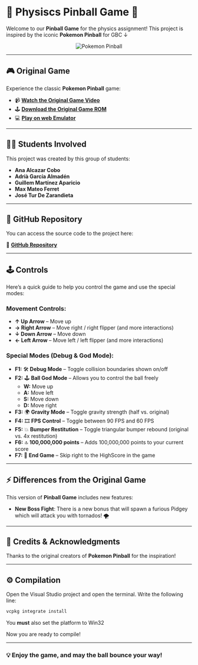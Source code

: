 # 🌟 **Physiscs Pinball Game** 🌟

Welcome to our **Pinball Game** for the physics assignment! This project is inspired by the iconic **Pokemon Pinball** for GBC ↓

<p align="center">
  <img src="https://github.com/user-attachments/assets/d71d205c-ea5f-404f-9cf9-11b7a4931c1f" alt="Pokemon Pinball">
</p>

---

## 🎮 **Original Game**

Experience the classic **Pokemon Pinball** game:

- 📹 **[Watch the Original Game Video](https://www.youtube.com/watch?v=lEdGJvcs2Y8)**
- 🕹️ **[Download the Original Game ROM](https://pokemon-project.com/descargas/roms/gameboy/pokemon-pinball)**
- 💻 **[Play on web Emulator](https://pokemon-project.com/emu/multi/)**

---

## 👨‍🎓 **Students Involved**

This project was created by this group of students:

- **Ana Alcazar Cobo**
- **Adrià García Almadén**
- **Guillem Martínez Aparicio**
- **Max Mateo Ferret**
- **José Tur De Zarandieta**

---

## 📂 **GitHub Repository**

You can access the source code to the project here:

🔗 [**GitHub Repository**](https://github.com/XeivUPC/Pinball_Game)

---

## 🕹️ **Controls**

Here’s a quick guide to help you control the game and use the special modes:

### **Movement Controls:**
- **↑ Up Arrow** – Move up
- **→ Right Arrow** – Move right / right flipper (and more interactions)
- **↓ Down Arrow** – Move down
- **← Left Arrow** – Move left / left flipper (and more interactions)

### **Special Modes (Debug & God Mode):**
- **F1:** 🛠️ **Debug Mode** – Toggle collision boundaries shown on/off
- **F2:** 🕹️ **Ball God Mode** – Allows you to control the ball freely
  - **W:** Move up
  - **A:** Move left
  - **S:** Move down
  - **D:** Move right
- **F3:** 🌍 **Gravity Mode** – Toggle gravity strength (half vs. original)
- **F4:** 🎞️ **FPS Control** – Toggle between 90 FPS and 60 FPS
- **F5:** 💥 **Bumper Restitution** – Toggle triangular bumper rebound (original vs. 4x restitution)
- **F6:** 🔝 **100,000,000 points** – Adds 100,000,000 points to your current score
- **F7:** 🏁 **End Game** – Skip right to the HighScore in the game
---

## ⚡ **Differences from the Original Game**

This version of **Pinball Game** includes new features:

- **New Boss Fight**: There is a new bonus that will spawn a furious Pidgey which will attack you with tornados! 🌪️
  
---

## 📜 **Credits & Acknowledgments**

Thanks to the original creators of **Pokemon Pinball** for the inspiration!

---

## ⚙️ **Compilation**

Open the Visual Studio project and open the terminal. Write the following line:

```bash
vcpkg integrate install
```

You **must** also set the platform to Win32

Now you are ready to compile!

---

### 💡 **Enjoy the game, and may the ball bounce your way!**
